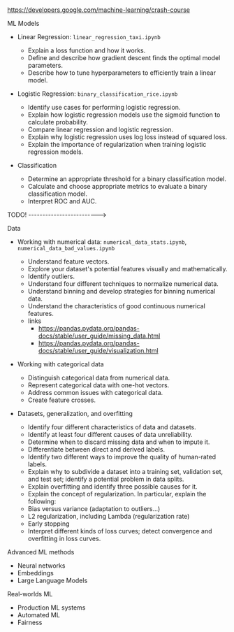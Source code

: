#

<https://developers.google.com/machine-learning/crash-course>

ML Models

* Linear Regression: `linear_regression_taxi.ipynb`

  * Explain a loss function and how it works.
  * Define and describe how gradient descent finds the optimal model parameters.
  * Describe how to tune hyperparameters to efficiently train a linear model.

* Logistic Regression: `binary_classification_rice.ipynb`

  * Identify use cases for performing logistic regression.
  * Explain how logistic regression models use the sigmoid function to calculate probability.
  * Compare linear regression and logistic regression.
  * Explain why logistic regression uses log loss instead of squared loss.
  * Explain the importance of regularization when training logistic regression models.

* Classification

  * Determine an appropriate threshold for a binary classification model.
  * Calculate and choose appropriate metrics to evaluate a binary classification model.
  * Interpret ROC and AUC.

TODO! ------------------------->

Data

* Working with numerical data: `numerical_data_stats.ipynb`, `numerical_data_bad_values.ipynb`

  * Understand feature vectors.
  * Explore your dataset's potential features visually and mathematically.
  * Identify outliers.
  * Understand four different techniques to normalize numerical data.
  * Understand binning and develop strategies for binning numerical data.
  * Understand the characteristics of good continuous numerical features.
  * links
    * <https://pandas.pydata.org/pandas-docs/stable/user_guide/missing_data.html>
    * <https://pandas.pydata.org/pandas-docs/stable/user_guide/visualization.html>

* Working with categorical data

  * Distinguish categorical data from numerical data.
  * Represent categorical data with one-hot vectors.
  * Address common issues with categorical data.
  * Create feature crosses.

* Datasets, generalization, and overfitting

  * Identify four different characteristics of data and datasets.
  * Identify at least four different causes of data unreliability.
  * Determine when to discard missing data and when to impute it.
  * Differentiate between direct and derived labels.
  * Identify two different ways to improve the quality of human-rated labels.
  * Explain why to subdivide a dataset into a training set, validation set, and test set; identify a potential problem in data splits.
  * Explain overfitting and identify three possible causes for it.
  * Explain the concept of regularization. In particular, explain the following:
  * Bias versus variance (adaptation to outliers…)
  * L2 regularization, including Lambda (regularization rate)
  * Early stopping
  * Interpret different kinds of loss curves; detect convergence and overfitting in loss curves.

Advanced ML methods

* Neural networks
* Embeddings
* Large Language Models

Real-worlds ML

* Production ML systems
* Automated ML
* Fairness
